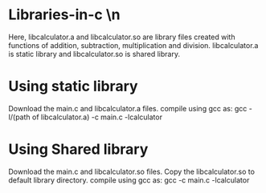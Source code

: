 # Libraries-in-c \n
Here, libcalculator.a and libcalculator.so are library files created with functions of addition, subtraction, multiplication and division.
libcalculator.a is static library and libcalculator.so is shared library.

# Using static library
Download the main.c and libcalculator.a files.
compile using gcc as: gcc -I/(path of libcalculator.a) -c main.c -lcalculator

# Using Shared library
Download the main.c and libcalculator.so files.
Copy the libcalculator.so to default library directory.
compile using gcc as: gcc -c main.c -lcalculator
